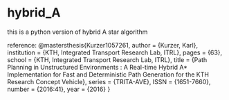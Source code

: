 # hybrid_A
this is a python version of hybrid A star algorithm

reference:
@mastersthesis{Kurzer1057261,
   author = {Kurzer, Karl},
   institution = {KTH, Integrated Transport Research Lab, ITRL},
   pages = {63},
   school = {KTH, Integrated Transport Research Lab, ITRL},
   title = {Path Planning in Unstructured Environments : A Real-time Hybrid A* Implementation for Fast and Deterministic Path Generation for the KTH Research Concept Vehicle},
   series = {TRITA-AVE},
   ISSN = {1651-7660},
   number = {2016:41},
   year = {2016}
}
